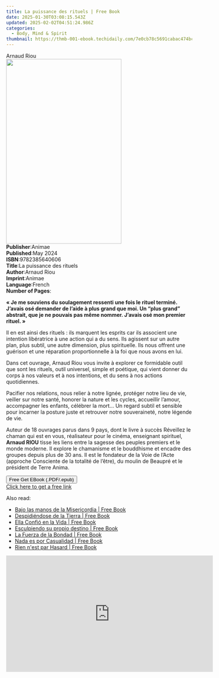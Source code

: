 ```yaml
---
title: La puissance des rituels | Free Book
date: 2025-01-30T03:08:15.543Z
updated: 2025-02-02T04:51:24.986Z
categories:
  - Body, Mind & Spirit
thumbnail: https://thmb-001-ebook.techidaily.com/7e0cb78c5691cabac474bc70edad8f22b9862072a76eb9ded140fa51b86b966d.jpg
---
```

<main id="book-container">
  <div class="flex flex-col">
    <div class="book-brief flex-1 py-6 px-4 sm:p-6 md:py-10 md:px-8">
      <!-- brief-->
      <div class="book-brief-main">Arnaud Riou</div>
    </div>
    <div
      class="book-meta-info flex-1 grid gap-4 col-start-1 col-end-3 row-start-1 sm:mb-6 sm:grid-cols-4 lg:gap-6 lg:col-start-2 lg:row-end-6 lg:row-span-6 lg:mb-0"
    >
      <div
        class="book-meta-info-left place-content-center mt-4 p-4 text-sm leading-6 col-start-2 col-span-2 dark:text-slate-400"
      >
        <img
          class="w-full h-500 object-cover rounded-lg sm:h-255 sm:col-span-2 lg:col-span-full"
          src="https://img-001-ebook.techidaily.com/52d90a380ff46147cb8340a0739b8ace263227cdc0ad1915d777eeae5f106ccc.jpg"
          alt=""
          width="312"
          height="500"
        />
      </div>
      <div
        class="book-meta-info-right mt-2 col-start-1 row-start-2 col-span-3 self-center"
      >
        <!-- meta data  -->
        <div class="flex flex-col px-4 md:px-8">
          <div class="flex-1">
            <strong>Publisher</strong>:<span class="px-2">Animae</span>
          </div>
          <div class="flex-1">
            <strong>Published</strong>:<span class="px-2">May 2024</span>
          </div>
          <div class="flex-1">
            <strong>ISBN</strong>:<span class="px-2">9782385640606</span>
          </div>
          <div class="flex-1">
            <strong>Title</strong>:<span class="px-2"
              >La puissance des rituels</span
            >
          </div>
          <div class="flex-1">
            <strong>Author</strong>:<span class="px-2">Arnaud Riou</span>
          </div>
          <div class="flex-1">
            <strong>Imprint</strong>:<span class="px-2">Animae</span>
          </div>
          <div class="flex-1">
            <strong>Language</strong>:<span class="px-2">French</span>
          </div>
          <div class="flex-1">
            <strong>Number of Pages</strong>:<span class="px-2"></span>
          </div>
        </div>
      </div>
    </div>
    <div class="book-description flex-1 py-6 px-4 sm:p-6 md:py-10 md:px-8">
      <div class="book-description-main">
        <div accordion-content="" id="description">
          <p>
            <strong
              >« Je me souviens du soulagement ressenti une fois le rituel
              terminé. J’avais osé demander de l’aide à plus grand que moi. Un
              “plus grand” abstrait, que je ne pouvais pas même nommer. J’avais
              osé mon premier rituel. »</strong
            >
          </p>
          <p>
            Il en est ainsi des rituels : ils marquent les esprits car ils
            associent une intention libératrice à une action qui a du sens. Ils
            agissent sur un autre plan, plus subtil, une autre dimension, plus
            spirituelle. Ils nous offrent une guérison et une réparation
            proportionnelle à la foi que nous avons en lui.
          </p>
          <p>
            Dans cet ouvrage, Arnaud Riou vous invite à explorer ce formidable
            outil que sont les rituels, outil universel, simple et poétique, qui
            vient donner du corps à nos valeurs et à nos intentions, et du sens
            à nos actions quotidiennes.
          </p>
          <p>
            Pacifier nos relations, nous relier à notre lignée, protéger notre
            lieu de vie, veiller sur notre santé, honorer la nature et les
            cycles, accueillir l’amour, accompagner les enfants, célébrer la
            mort… Un regard subtil et sensible pour incarner la posture juste et
            retrouver notre souveraineté, notre légende de vie.
          </p>
          <p>
            Auteur de 18 ouvrages parus dans 9 pays, dont le livre à succès
            Réveillez le chaman qui est en vous, réalisateur pour le cinéma,
            enseignant spirituel, <strong>Arnaud RIOU</strong> tisse les liens
            entre la sagesse des peuples premiers et le monde moderne. Il
            explore le chamanisme et le bouddhisme et encadre des groupes depuis
            plus de 30 ans. Il est le fondateur de la Voie de l’Acte (approche
            Consciente de la totalité de l’être), du moulin de Beaupré et le
            président de Terre Anima.
          </p>
        </div>
        <div class="accordion-fader"></div>
      </div>
    </div>
    <div class="book-excerpts flex-1 py-6 px-4 sm:p-6 md:py-10 md:px-8"></div>
    <div
      class="book-about-author flex-1 py-6 px-4 sm:p-6 md:py-10 md:px-8"
    ></div>
    <div class="book-free-get flex-1 py-6 px-4 sm:p-6 md:py-10 md:px-8">
      <button
        id="btn-free-get"
        class="bg-blue-500 hover:bg-blue-700 text-white font-bold py-2 px-4 rounded"
      >
        Free Get EBook (.PDF/.epub)
      </button>
      <div id="countdown-display" class="px-2 text-lg mt-2"></div>
      <a
        id="free-link"
        class="hidden bg-blue-500 hover:bg-blue-700 text-white font-bold py-2 px-4 rounded"
        href="https://www.ebooks.com/en-us/book/211354485/la-puissance-des-rituels/arnaud-riou/"
        target="_blank"
        >Click here to get a free link</a
      >
    </div>
    <script>
      let countdownTime = 0;
      let countdownInterval = null;
      document
        .getElementById('btn-free-get')
        .addEventListener('click', startCountdown);
      function startCountdown() {
        countdownTime = new Date().getTime() + 60000 * 3;
        countdownInterval = setInterval(updateCountdown, 1000);
        document.getElementById('btn-free-get').disabled = true;
        document
          .getElementById('btn-free-get')
          .classList.add('bg-gray-500', 'cursor-not-allowed');
      }
      function updateCountdown() {
        let currentTime = new Date().getTime();
        let timeLeft = countdownTime - currentTime;
        let secondsLeft = Math.floor(timeLeft / 1000);
        document.getElementById('countdown-display').innerHTML =
          `Remaining time: ${secondsLeft} seconds.`;
        if (secondsLeft <= 0) {
          clearInterval(countdownInterval);
          document.getElementById('btn-free-get').classList.add('hidden');
          document.getElementById('free-link').classList.remove('hidden');
          document.getElementById('countdown-display').innerHTML = '';
        }
      }
    </script>
  </div>
</main>

<ins class="adsbygoogle"
      style="display:block"
      data-ad-client="ca-pub-7571918770474297"
      data-ad-slot="8358498916"
      data-ad-format="auto"
      data-full-width-responsive="true"></ins>
    

<span class="atpl-alsoreadstyle">Also read:</span>
<div><ul>
<li><a href="https://novels-ebooks.techidaily.com/210970020-9781088231968-bajo-las-manos-de-la-misericordia/"><u>Bajo las manos de la Misericordia | Free Book</u></a></li>
<li><a href="https://novels-ebooks.techidaily.com/210970018-9781088231746-despidiendose-de-la-tierra/"><u>Despidiéndose de la Tierra | Free Book</u></a></li>
<li><a href="https://novels-ebooks.techidaily.com/210970021-9781088234921-ella-confio-en-la-vida/"><u>Ella Confió en la Vida | Free Book</u></a></li>
<li><a href="https://novels-ebooks.techidaily.com/210970022-9781088231715-esculpiendo-su-propio-destino/"><u>Esculpiendo su propio destino | Free Book</u></a></li>
<li><a href="https://novels-ebooks.techidaily.com/210970023-9781088231913-la-fuerza-de-la-bondad/"><u>La Fuerza de la Bondad | Free Book</u></a></li>
<li><a href="https://novels-ebooks.techidaily.com/210970019-9781088236949-nada-es-por-casualidad/"><u>Nada es por Casualidad | Free Book</u></a></li>
<li><a href="https://novels-ebooks.techidaily.com/210970016-9781088238950-rien-nest-par-hasard/"><u>Rien n'est par Hasard | Free Book</u></a></li>
</ul></div>

<!-- affiliate ads begin -->
<iframe width="560" height="315" src="https://www.youtube.com/embed/ZLb1ViO4WR8?si=g_aiHGNCd7eAvmDM" title="YouTube video player" frameborder="0" allow="accelerometer; autoplay; clipboard-write; encrypted-media; gyroscope; picture-in-picture; web-share" referrerpolicy="strict-origin-when-cross-origin" allowfullscreen></iframe>
<!-- affiliate ads end -->

